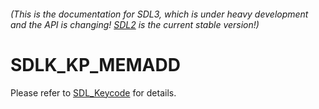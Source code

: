 ###### (This is the documentation for SDL3, which is under heavy development and the API is changing! [SDL2](https://wiki.libsdl.org/SDL2/) is the current stable version!)
# SDLK_KP_MEMADD

Please refer to [SDL_Keycode](SDL_Keycode) for details.

